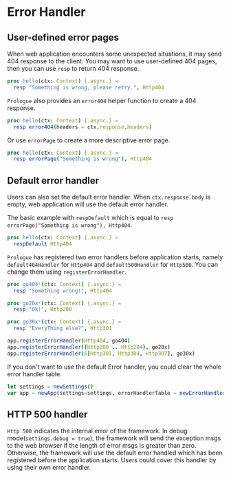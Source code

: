 # Error Handler

## User-defined error pages

When web application encounters some unexpected situations, it may send 404 response to the client.
You may want to use user-defined 404 pages, then you can use `resp` to return 404 response.


```nim
proc hello(ctx: Context) {.async.} =
  resp "Something is wrong, please retry.", Http404
```

`Prologue` also provides an `error404` helper function to create a 404 response.

```nim
proc hello(ctx: Context) {.async.} =
  resp error404(headers = ctx.response.headers)
```

Or use `errorPage` to create a more descriptive error page.

```nim
proc hello(ctx: Context) {.async.} =
  resp errorPage("Something is wrong"), Http404
```

## Default error handler

Users can also set the default error handler. When `ctx.response.body` is empty, web application will use the default error handler.

The basic example with `respDefault` which is equal to `resp errorPage("Something is wrong"), Http404`.

```nim
proc hello(ctx: Context) {.async.} =
  respDefault Http404
```

`Prologue` has registered two error handlers before application starts, namely `default404Handler` for `Http404` and `default500Handler` for `Http500`. You can change them using `registerErrorHandler`.

```nim
proc go404*(ctx: Context) {.async.} =
  resp "Something wrong!", Http404

proc go20x*(ctx: Context) {.async.} =
  resp "Ok!", Http200

proc go30x*(ctx: Context) {.async.} =
  resp "EveryThing else?", Http301

app.registerErrorHandler(Http404, go404)
app.registerErrorHandler({Http200 .. Http204}, go20x)
app.registerErrorHandler(@[Http301, Http304, Http307], go30x)
```

If you don't want to use the default Error handler, you could clear the whole error handler table.

```nim
let settings = newSettings()
var app = newApp(settings=settings, errorHandlerTable = newErrorHandlerTable())
```

## HTTP 500 handler

`Http 500` indicates the internal error of the framework. In debug mode(`settings.debug = true`), the framework will send the exception msgs to the web browser if the length of error msgs is greater than zero. 
Otherwise, the framework will use the default error handled which has been registered before the application starts. Users could cover this handler by using their own error handler.